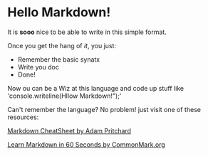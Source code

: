 # Hello Markdown!

It is **sooo** nice to be able to write in this simple format.

Once you get the hang of *it*, you just:

* Remember the basic synatx
* Write you doc
* Done!

Now ou can be a Wiz at this language and code up stuff like 'console.writeline(Hllow Markdown!");'

Can't remember the language? No problem! just visit one of these resources:

[Markdown CheatSheet by Adam Pritchard](https://github.com/adam-p/markdown/wiki/Markdown-Cheatsheet)

[Learn Markdown in 60 Seconds by CommonMark.org](http://commonmark.org/help/)

